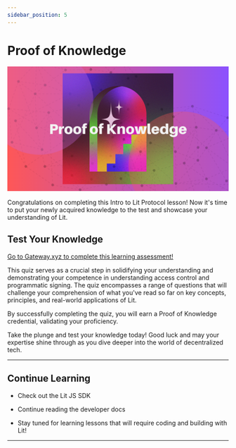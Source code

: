 ```yaml
---
sidebar_position: 5
---
```


# Proof of Knowledge
![image](../../../static/img/ll_pok.png)

Congratulations on completing this Intro to Lit Protocol lesson! Now it's time to put your newly acquired knowledge to the test and showcase your understanding of Lit.

## Test Your Knowledge

[Go to Gateway.xyz to complete this learning assessment!](https://www.mygateway.xyz/credential/1ec37660-5949-44c4-ad52-0a49f4253877)

This quiz serves as a crucial step in solidifying your understanding and demonstrating your competence in understanding access control and programmatic signing. The quiz encompasses a range of questions that will challenge your comprehension of what you've read so far on key concepts, principles, and real-world applications of Lit.

By successfully completing the quiz, you will earn a Proof of Knowledge credential, validating your proficiency.

Take the plunge and test your knowledge today! Good luck and may your expertise shine through as you dive deeper into the world of decentralized tech.

---

## Continue Learning
- Check out the Lit JS SDK 
- Continue reading the developer docs

- Stay tuned for learning lessons that will require coding and building with Lit!
---
